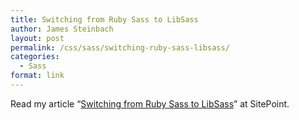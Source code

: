 ```yaml
---
title: Switching from Ruby Sass to LibSass
author: James Steinbach
layout: post
permalink: /css/sass/switching-ruby-sass-libsass/
categories:
  - Sass
format: link
---
```

Read my article &#8220;<a title="Switching from Ruby Sass to LibSass" href="http://www.sitepoint.com/switching-ruby-sass-libsass/" target="_blank">Switching from Ruby Sass to LibSass</a>&#8221; at SitePoint.
